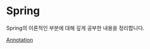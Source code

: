 # Spring

Spring의 이론적인 부분에 대해 깊게 공부한 내용을 정리합니다.

[Annotation](https://velog.io/@kang_byho/Spring-Annotation-ylkfeq4x)